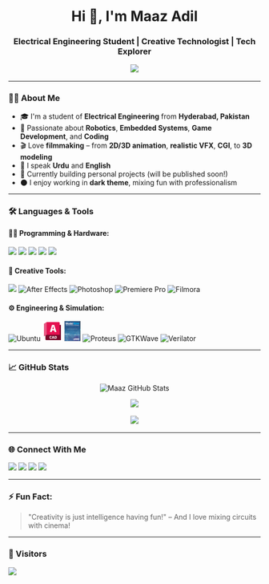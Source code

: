<h1 align="center">Hi 👋, I'm Maaz Adil</h1>
<h3 align="center">Electrical Engineering Student | Creative Technologist | Tech Explorer</h3>

<p align="center">
  <img src="https://readme-typing-svg.herokuapp.com?color=00FFAA&size=24&duration=5000&center=true&vCenter=true&width=700&lines=Robotics+%7C+Embedded+Systems+%7C+Game+Development;2D%2F3D+Animation+%7C+VFX+%7C+CGI+%7C+3D+Modeling" />
</p>


---

### 👨‍💻 About Me

- 🎓 I'm a student of **Electrical Engineering** from **Hyderabad, Pakistan**  
- 🤖 Passionate about **Robotics**, **Embedded Systems**, **Game Development**, and **Coding**
- 🎬 Love **filmmaking** – from **2D/3D animation**, **realistic VFX**, **CGI**, to **3D modeling**
- 💬 I speak **Urdu** and **English**
- 🚀 Currently building personal projects (will be published soon!)
- 🌑 I enjoy working in **dark theme**, mixing fun with professionalism

---

### 🛠️ Languages & Tools

#### 👨‍💻 Programming & Hardware:

<p align="left">
  <img src="https://cdn.jsdelivr.net/gh/devicons/devicon/icons/c/c-original.svg" height="40" />
  <img src="https://cdn.jsdelivr.net/gh/devicons/devicon/icons/cplusplus/cplusplus-original.svg" height="40" />
  <img src="https://cdn.jsdelivr.net/gh/devicons/devicon/icons/python/python-original.svg" height="40" />
  <img src="https://cdn.jsdelivr.net/gh/devicons/devicon/icons/arduino/arduino-original.svg" height="40" />
  <img src="https://cdn.jsdelivr.net/gh/devicons/devicon/icons/matlab/matlab-original.svg" height="40" />
</p>

#### 🎥 Creative Tools:

<p align="left">
  <img src="https://cdn.jsdelivr.net/gh/devicons/devicon/icons/blender/blender-original.svg" height="40" />
  <img src="https://img.icons8.com/color/48/adobe-after-effects.png" height="40" alt="After Effects" />
  <img src="https://img.icons8.com/color/48/adobe-photoshop--v1.png" height="40" alt="Photoshop" />
  <img src="https://img.icons8.com/color/48/adobe-premiere-pro.png" height="40" alt="Premiere Pro" />
  <img src="https://seeklogo.com/images/W/wondershare-filmora-logo-6141D16003-seeklogo.com.png" height="40" alt="Filmora" />
</p>

#### ⚙️ Engineering & Simulation:

<p align="left">
  <img src="https://img.icons8.com/color/48/ubuntu--v1.png" height="40" alt="Ubuntu" />
  <img src="autocad-logo-png_seeklogo-482394.png" height="40" alt="AutoCAD" />
  <img src="model-sim-blog.png" height="40" alt="ModelSim" />
  <img src="https://upload.wikimedia.org/wikipedia/commons/d/d2/Proteus_Design_Suite_Logo.png" height="40" alt="Proteus" />
  <img src="https://avatars.githubusercontent.com/u/60843594?s=200&v=4" height="40" alt="GTKWave" />
  <img src="https://avatars.githubusercontent.com/u/14932366?s=200&v=4" height="40" alt="Verilator" />
</p>

---

### 📈 GitHub Stats

<p align="center">
  <img src="https://github-readme-stats.vercel.app/api?username=your-github-username&show_icons=true&theme=radical" alt="Maaz GitHub Stats" />
</p>

<p align="center">
  <img src="https://github-readme-streak-stats.herokuapp.com?user=your-github-username&theme=radical&hide_border=true" />
</p>

<p align="center">
  <img src="https://github-readme-stats.vercel.app/api/top-langs/?username=your-github-username&layout=compact&theme=radical" />
</p>

---

### 🌐 Connect With Me

<p align="left">
  <a href="https://linkedin.com/in/your-link" target="_blank"><img src="https://img.shields.io/badge/-LinkedIn-0077B5?logo=linkedin&logoColor=white" /></a>
  <a href="https://instagram.com/your-handle" target="_blank"><img src="https://img.shields.io/badge/-Instagram-E4405F?logo=instagram&logoColor=white" /></a>
  <a href="mailto:your.email@example.com"><img src="https://img.shields.io/badge/-Email-D14836?logo=gmail&logoColor=white" /></a>
  <a href="https://github.com/your-github-username"><img src="https://img.shields.io/badge/-GitHub-181717?logo=github&logoColor=white" /></a>
</p>

---

### ⚡ Fun Fact:
> "Creativity is just intelligence having fun!" – And I love mixing circuits with cinema!

---

### 👣 Visitors

<p align="left">
  <img src="https://komarev.com/ghpvc/?username=your-github-username&label=Profile+Views&color=0e75b6&style=flat" />
</p>
